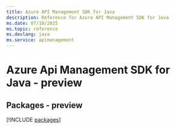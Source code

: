 ```yaml
---
title: Azure API Management SDK for Java
description: Reference for Azure API Management SDK for Java
ms.date: 07/10/2025
ms.topic: reference
ms.devlang: java
ms.service: apimanagement
---
```

# Azure Api Management SDK for Java - preview
## Packages - preview
[!INCLUDE [packages](api-management-index.md)]